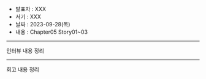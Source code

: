 - 발표자 : XXX
- 서기 : XXX
- 날짜 : 2023-09-28(목)
- 내용 : Chapter05 Story01~03

---

인터뷰 내용 정리

---

회고 내용 정리
